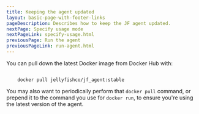 ```yaml
---
title: Keeping the agent updated
layout: basic-page-with-footer-links
pageDescription: Describes how to keep the JF agent updated.
nextPage: Specify usage mode
nextPageLink: specify-usage.html
previousPage: Run the agent
previousPageLink: run-agent.html
---
```


You can pull down the latest Docker image from Docker Hub with:
    
<p class="code-block"><code>
    docker pull jellyfishco/jf_agent:stable
</code></p>  

You may also want to periodically perform that `docker pull` command, or prepend it to the command you use for `docker run`, to ensure you're using the latest version of the agent.

